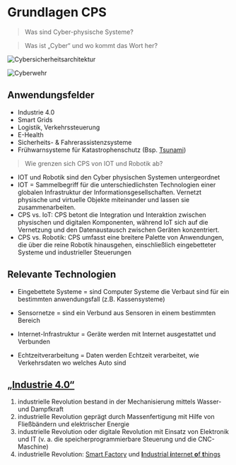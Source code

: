 # Grundlagen CPS

> Was sind Cyber-physische Systeme?

> Was ist „Cyber“ und wo kommt das Wort her?

![Cybersicherheitsarchitektur](https://cdn.netzpolitik.org/wp-upload/2020/06/SNV-Cybersicherheitsarchitektur-1536x864.jpg)

![Cyberwehr](https://www.korrupt.biz/wp-content/uploads/camp19-cyberwehr.jpg)

## Anwendungsfelder

* Industrie 4.0 
* Smart Grids
* Logistik, Verkehrssteuerung
* E-Health
* Sicherheits- & Fahrerassistenzsysteme
* Frühwarnsysteme für Katastrophenschutz (Bsp. [Tsunami](https://de.wikipedia.org/wiki/German_Indonesian_Tsunami_Early_Warning_System))

> Wie grenzen sich CPS von IOT und Robotik ab?

* IOT und Robotik sind den Cyber physischen Systemen untergeordnet
* IOT = Sammelbegriff für die unterschiedlichsten Technologien einer globalen Infrastruktur der Informationsgesellschaften. Vernetzt physische und virtuelle Objekte miteinander und lassen sie zusammenarbeiten.
* CPS vs. IoT: CPS betont die Integration und Interaktion zwischen physischen und digitalen Komponenten, während IoT sich auf die Vernetzung und den Datenaustausch zwischen Geräten konzentriert.
* CPS vs. Robotik: CPS umfasst eine breitere Palette von Anwendungen, die über die reine Robotik hinausgehen, einschließlich eingebetteter Systeme und industrieller Steuerungen

## Relevante Technologien

* Eingebettete Systeme = sind Computer Systeme die Verbaut sind für ein bestimmten anwendungsfall (z.B. Kassensysteme)

* Sensornetze = sind ein Verbund aus Sensoren in einem bestimmten Bereich

* Internet-Infrastruktur = Geräte werden mit Internet ausgestattet und Verbunden

* Echtzeitverarbeitung = Daten werden Echtzeit verarbeitet, wie Verkehrsdaten wo welches Auto sind

## [„Industrie 4.0“](https://de.wikipedia.org/wiki/Industrie_4.0)
1. industrielle Revolution bestand in der Mechanisierung mittels Wasser- und Dampfkraft
2. industrielle Revolution geprägt durch Massenfertigung mit Hilfe von Fließbändern und elektrischer Energie
3. industrielle Revolution oder digitale Revolution mit Einsatz von Elektronik und IT (v. a. die speicherprogrammierbare Steuerung und die CNC-Maschine)
4. industrielle Revolution: [Smart Factory](https://de.wikipedia.org/wiki/Smart_Factory) und [**I**ndustrial **i**nternet **o**f **t**hings](https://en.wikipedia.org/wiki/Industrial_internet_of_things)


